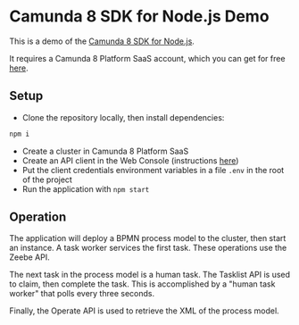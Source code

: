 # Camunda 8 SDK for Node.js Demo

This is a demo of the [Camunda 8 SDK for Node.js](https://www.npmjs.com/package/camunda-8-sdk).

It requires a Camunda 8 Platform SaaS account, which you can get for free [here](https://signup.camunda.com/accounts).

## Setup

- Clone the repository locally, then install dependencies:

```bash
npm i
```

- Create a cluster in Camunda 8 Platform SaaS
- Create an API client in the Web Console (instructions [here](https://docs.camunda.io/docs/next/guides/setup-client-connection-credentials/))
- Put the client credentials environment variables in a file `.env` in the root of the project
- Run the application with `npm start`

## Operation

The application will deploy a BPMN process model to the cluster, then start an instance. A task worker services the first task. These operations use the Zeebe API.

The next task in the process model is a human task. The Tasklist API is used to claim, then complete the task. This is accomplished by a "human task worker" that polls every three seconds.

Finally, the Operate API is used to retrieve the XML of the process model.

